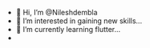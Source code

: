 - 👋 Hi, I’m @Nileshdembla
- 👀 I’m interested in gaining new skills...
- 🌱 I’m currently learning  flutter...
-

<!---
Nileshdembla/Nileshdembla is a ✨ special ✨ repository because its `README.md` (this file) appears on your GitHub profile.
You can click the Preview link to take a look at your changes.
--->
